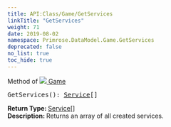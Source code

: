 ```yaml
---
title: API:Class/Game/GetServices
linkTitle: "GetServices"
weight: 71
date: 2019-08-02
namespace: Primrose.DataModel.Game.GetServices
deprecated: false
no_list: true
toc_hide: true
---
```

Method of <a href="/docs/api-reference/Class/Game"><img src="/icons/silk/primrose.png"/>&nbsp;Game</a>
<pre class="method-declaration">
GetServices(): <span><a class="type" href="/docs/api-reference/Class/Service">Service</a>[]</span></pre>
<b>Return Type: </b>
<span><a class="type" href="/docs/api-reference/Class/Service">Service</a>[]</span>
<br/>
<b>Description: </b>
Returns an array of all created services.

